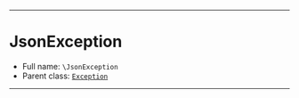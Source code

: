 ***

# JsonException

* Full name: `\JsonException`
* Parent class: [`Exception`](./Exception.md)

***

